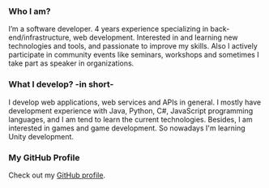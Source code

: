 ### Who I am?
I’m a software developer. 4 years experience specializing in back-end/infrastructure, web development. Interested in and learning new technologies and tools, and passionate to improve my skills. Also I actively participate in community events like seminars, workshops and sometimes I take part as speaker in organizations.

### What I develop? -in short-
I develop web applications, web services and APIs in general. I mostly have development experience with Java, Python, C#, JavaScript programming languages, and I am tend to learn the current technologies. Besides, I am interested in games and game development. So nowadays I'm learning Unity development.

### My GitHub Profile
Check out my [GitHub profile](https://github.com/aylingumus).
